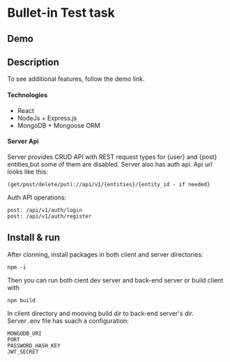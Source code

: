 # Bullet-in Test task

## Demo

## Description
   To see additional features, follow the demo link.

#### Technologies
- React
- NodeJs + Express.js
- MongoDB + Mongoose ORM

#### Server Api
Server provides CRUD API with REST request types for {user} and {post} entities,but some of them are disabled. Server also has auth api.
Api url looks like this:
    
    (get/post/delete/put)://api/v1/{entities}/{entity_id - if needed}

Auth API operations:

    post: /api/v1/auth/login
    post: /api/v1/auth/register

## Install & run
After clonning, install packages in both client and server directories:
    
    npm -i
Then you can run both cient dev server and back-end server or build client with 

    npm build
In client directory and mooving build dir to back-end server's dir.  
Server .env file has suach a configuration:
    
    MONGODB_URI 
    PORT
    PASSWORD_HASH_KEY 
    JWT_SECRET
